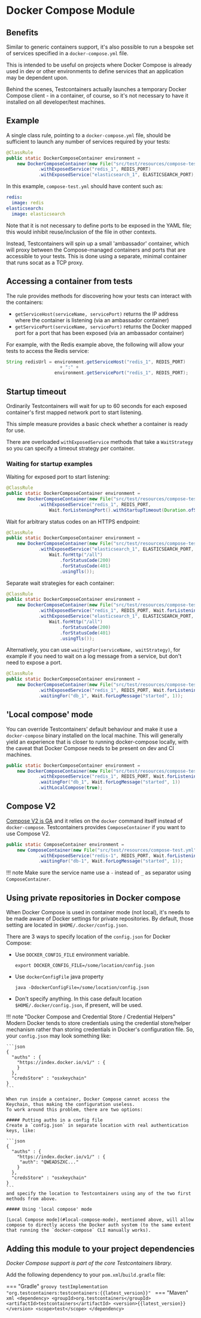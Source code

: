 # Docker Compose Module

## Benefits

Similar to generic containers support, it's also possible to run a bespoke set of services
specified in a `docker-compose.yml` file.

This is intended to be useful on projects where Docker Compose is already used in dev or other environments to define
services that an application may be dependent upon.

Behind the scenes, Testcontainers actually launches a temporary Docker Compose client - in a container, of course, so
it's not necessary to have it installed on all developer/test machines.

## Example

A single class rule, pointing to a `docker-compose.yml` file, should be sufficient to launch any number of services
required by your tests:
```java
@ClassRule
public static DockerComposeContainer environment =
    new DockerComposeContainer(new File("src/test/resources/compose-test.yml"))
            .withExposedService("redis_1", REDIS_PORT)
            .withExposedService("elasticsearch_1", ELASTICSEARCH_PORT);
```

In this example, `compose-test.yml` should have content such as:
```yaml
redis:
  image: redis
elasticsearch:
  image: elasticsearch
```

Note that it is not necessary to define ports to be exposed in the YAML file; this would inhibit reuse/inclusion of the
file in other contexts.

Instead, Testcontainers will spin up a small 'ambassador' container, which will proxy
between the Compose-managed containers and ports that are accessible to your tests. This is done using a separate, minimal
container that runs socat as a TCP proxy.

## Accessing a container from tests

The rule provides methods for discovering how your tests can interact with the containers:

* `getServiceHost(serviceName, servicePort)` returns the IP address where the container is listening (via an ambassador
    container)
* `getServicePort(serviceName, servicePort)` returns the Docker mapped port for a port that has been exposed (via an
    ambassador container)

For example, with the Redis example above, the following will allow your tests to access the Redis service:
```java
String redisUrl = environment.getServiceHost("redis_1", REDIS_PORT)
                    + ":" +
                  environment.getServicePort("redis_1", REDIS_PORT);
```

## Startup timeout
Ordinarily Testcontainers will wait for up to 60 seconds for each exposed container's first mapped network port to start listening.

This simple measure provides a basic check whether a container is ready for use.

There are overloaded `withExposedService` methods that take a `WaitStrategy` so you can specify a timeout strategy per container.

### Waiting for startup examples

Waiting for exposed port to start listening:
```java
@ClassRule
public static DockerComposeContainer environment =
    new DockerComposeContainer(new File("src/test/resources/compose-test.yml"))
            .withExposedService("redis_1", REDIS_PORT, 
                Wait.forListeningPort().withStartupTimeout(Duration.ofSeconds(30)));
```

Wait for arbitrary status codes on an HTTPS endpoint:
```java
@ClassRule
public static DockerComposeContainer environment =
    new DockerComposeContainer(new File("src/test/resources/compose-test.yml"))
            .withExposedService("elasticsearch_1", ELASTICSEARCH_PORT, 
                Wait.forHttp("/all")
                    .forStatusCode(200)
                    .forStatusCode(401)
                    .usingTls());
```

Separate wait strategies for each container:
```java
@ClassRule
public static DockerComposeContainer environment =
    new DockerComposeContainer(new File("src/test/resources/compose-test.yml"))
            .withExposedService("redis_1", REDIS_PORT, Wait.forListeningPort())
            .withExposedService("elasticsearch_1", ELASTICSEARCH_PORT, 
                Wait.forHttp("/all")
                    .forStatusCode(200)
                    .forStatusCode(401)
                    .usingTls());
```

Alternatively, you can use `waitingFor(serviceName, waitStrategy)`, 
for example if you need to wait on a log message from a service, but don't need to expose a port.

```java
@ClassRule
public static DockerComposeContainer environment =
    new DockerComposeContainer(new File("src/test/resources/compose-test.yml"))
            .withExposedService("redis_1", REDIS_PORT, Wait.forListeningPort())
            .waitingFor("db_1", Wait.forLogMessage("started", 1));
```

## 'Local compose' mode

You can override Testcontainers' default behaviour and make it use a `docker-compose` binary installed on the local machine. 
This will generally yield an experience that is closer to running docker-compose locally, with the caveat that Docker Compose needs to be present on dev and CI machines.
```java
public static DockerComposeContainer environment =
    new DockerComposeContainer(new File("src/test/resources/compose-test.yml"))
            .withExposedService("redis_1", REDIS_PORT, Wait.forListeningPort())
            .waitingFor("db_1", Wait.forLogMessage("started", 1))
            .withLocalCompose(true);
```

## Compose V2

[Compose V2 is GA](https://www.docker.com/blog/announcing-compose-v2-general-availability/) and it relies on the `docker` command itself instead of `docker-compose`.
Testcontainers provides `ComposeContainer` if you want to use Compose V2.

```java
public static ComposeContainer environment =
    new ComposeContainer(new File("src/test/resources/compose-test.yml"))
            .withExposedService("redis-1", REDIS_PORT, Wait.forListeningPort())
            .waitingFor("db-1", Wait.forLogMessage("started", 1));
```

!!! note
    Make sure the service name use a `-` instead of `_` as separator using `ComposeContainer`.

## Using private repositories in Docker compose
When Docker Compose is used in container mode (not local), it's needs to be made aware of Docker settings for private repositories. 
By default, those setting are located in `$HOME/.docker/config.json`. 

There are 3 ways to specify location of the `config.json` for Docker Compose:

* Use `DOCKER_CONFIG_FILE` environment variable. 

    `export DOCKER_CONFIG_FILE=/some/location/config.json`

* Use `dockerConfigFile` java property
    
    `java -DdockerConfigFile=/some/location/config.json`

* Don't specify anything. In this case default location `$HOME/.docker/config.json`, if present, will be used.

!!! note "Docker Compose and Credential Store / Credential Helpers"
    Modern Docker tends to store credentials using the credential store/helper mechanism rather than storing credentials in Docker's configuration file. So, your `config.json` may look something like:
    
    ```json
    {
      "auths" : {
        "https://index.docker.io/v1/" : {
        }
      },
      "credsStore" : "osxkeychain"
    }
    ```
    
    When run inside a container, Docker Compose cannot access the Keychain, thus making the configuration useless. 
    To work around this problem, there are two options:
    
    ##### Putting auths in a config file
    Create a `config.json` in separate location with real authentication keys, like:
    
    ```json
    {
      "auths" : {
        "https://index.docker.io/v1/" : {
         "auth": "QWEADSZXC..."
        }
      },
      "credsStore" : "osxkeychain"
    }
    ```
    and specify the location to Testcontainers using any of the two first methods from above.
    
    ##### Using 'local compose' mode
    
    [Local Compose mode](#local-compose-mode), mentioned above, will allow compose to directly access the Docker auth system (to the same extent that running the `docker-compose` CLI manually works).
    

## Adding this module to your project dependencies

*Docker Compose support is part of the core Testcontainers library.*

Add the following dependency to your `pom.xml`/`build.gradle` file:

=== "Gradle"
    ```groovy
    testImplementation "org.testcontainers:testcontainers:{{latest_version}}"
    ```
=== "Maven"
    ```xml
    <dependency>
        <groupId>org.testcontainers</groupId>
        <artifactId>testcontainers</artifactId>
        <version>{{latest_version}}</version>
        <scope>test</scope>
    </dependency>
    ```

